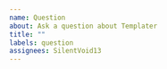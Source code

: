 ```yaml
---
name: Question
about: Ask a question about Templater
title: ""
labels: question
assignees: SilentVoid13
---
```

